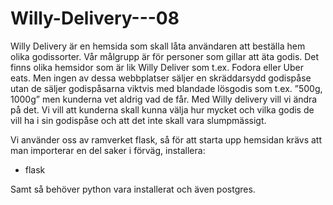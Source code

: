 # Willy-Delivery---08

Willy Delivery är en hemsida som skall låta användaren att beställa hem olika godissorter. Vår målgrupp är för personer som gillar att äta godis. Det finns olika hemsidor som är lik Willy Deliver som t.ex. Fodora eller Uber eats. Men ingen av dessa webbplatser säljer en skräddarsydd godispåse utan de säljer godispåsarna viktvis med blandade lösgodis som t.ex. ”500g, 1000g” men kunderna vet aldrig vad de får. Med Willy delivery vill vi ändra på det. Vi vill att kunderna skall kunna välja hur mycket och vilka godis de vill ha i sin godispåse och att det inte skall vara slumpmässigt.

Vi använder oss av ramverket flask, så för att starta upp hemsidan krävs att man importerar en del saker i förväg, 
installera: 
- flask

Samt så behöver python vara installerat och även postgres.
